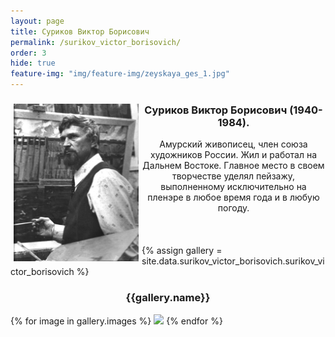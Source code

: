 ```yaml
---
layout: page
title: Суриков Виктор Борисович
permalink: /surikov_victor_borisovich/
order: 3
hide: true
feature-img: "img/feature-img/zeyskaya_ges_1.jpg"
---
```

<div>
  <img src="/img/surikov_victor_borisovich/surikov_victor_borisovich.jpg"  style=" margin: 0 5px;" width="200px" height="252px" alt="surikov_victor_borisovich" align="left" vspace="5px" hspace="5px">
  
  <center><h3>Суриков Виктор Борисович (1940-1984).</h3>
  Амурский живописец, член союза художников России. Жил и работал на Дальнем Востоке. Главное место в своем творчестве уделял пейзажу, выполненному исключительно на пленэре в любое время года и в любую погоду.</center>
</div>
<br><br><br>
<div>
  {% assign gallery = site.data.surikov_victor_borisovich.surikov_victor_borisovich %}
  <center><h3>{{gallery.name}}</h3></center>
  <div class="fotorama" data-allowfullscreen="true" data-width="100%" data-ratio="800/600" data-nav="thumbs" data-arrows="true">
    {% for image in gallery.images %}
      <img src="/img/{{gallery.folder}}/{{image.name}}" data-caption="{{image.description}}">
    {% endfor %}
  </div>
</div>


 